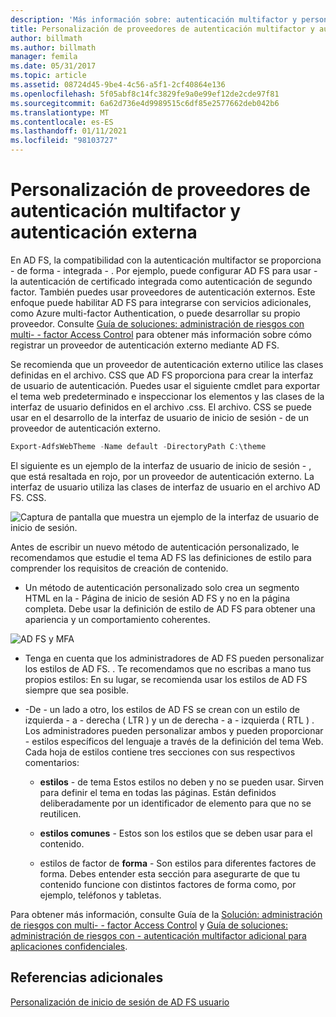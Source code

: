 ```yaml
---
description: 'Más información sobre: autenticación multifactor y personalización de proveedores de autenticación externa'
title: Personalización de proveedores de autenticación multifactor y autenticación externa
author: billmath
ms.author: billmath
manager: femila
ms.date: 05/31/2017
ms.topic: article
ms.assetid: 08724d45-9be4-4c56-a5f1-2cf40864e136
ms.openlocfilehash: 5f05abf8c14fc3829fe9a0e99ef12de2cde97f81
ms.sourcegitcommit: 6a62d736e4d9989515c6df85e2577662deb042b6
ms.translationtype: MT
ms.contentlocale: es-ES
ms.lasthandoff: 01/11/2021
ms.locfileid: "98103727"
---
```

# <a name="multi-factor-authentication-and-external-authentication-providers-customization"></a>Personalización de proveedores de autenticación multifactor y autenticación externa

En AD FS, la compatibilidad con la autenticación multifactor se proporciona \- de forma \- integrada \- . Por ejemplo, puede configurar AD FS para usar \- la autenticación de certificado integrada como autenticación de segundo factor. También puedes usar proveedores de autenticación externos. Este enfoque puede habilitar AD FS para integrarse con servicios adicionales, como Azure multi-factor Authentication, o puede desarrollar su propio proveedor. Consulte [Guía de soluciones: administración de riesgos con multi- \- factor Access Control](./manage-risk-with-conditional-access-control.md) para obtener más información sobre cómo registrar un proveedor de autenticación externo mediante AD FS.

Se recomienda que un proveedor de autenticación externo utilice las clases definidas en el archivo. CSS que AD FS proporciona para crear la interfaz de usuario de autenticación. Puedes usar el siguiente cmdlet para exportar el tema web predeterminado e inspeccionar los elementos y las clases de la interfaz de usuario definidos en el archivo .css. El archivo. CSS se puede usar en el desarrollo de la interfaz de usuario de inicio de sesión \- de un proveedor de autenticación externo.

```powershell
Export-AdfsWebTheme -Name default -DirectoryPath C:\theme
```

El siguiente es un ejemplo de la interfaz de usuario de inicio de sesión \- , que está resaltada en rojo, por un proveedor de autenticación externo. La interfaz de usuario utiliza las clases de interfaz de usuario en el archivo AD FS. CSS.

![Captura de pantalla que muestra un ejemplo de la interfaz de usuario de inicio de sesión.](media/AD-FS-user-sign-in-customization/ADFS_Blue_Custom8.png)

Antes de escribir un nuevo método de autenticación personalizado, le recomendamos que estudie el tema AD FS las definiciones de estilo para comprender los requisitos de creación de contenido.

-   Un método de autenticación personalizado solo crea un segmento HTML en la \- Página de inicio de sesión AD FS y no en la página completa. Debe usar la definición de estilo de AD FS para obtener una apariencia y un comportamiento coherentes.

![AD FS y MFA](media/AD-FS-user-sign-in-customization/ADFS_Blue_Custom9.png)

-   Tenga en cuenta que los administradores de AD FS pueden personalizar los estilos de AD FS. . Te recomendamos que no escribas a mano tus propios estilos: En su lugar, se recomienda usar los estilos de AD FS siempre que sea posible.

-   \-De \- un lado a otro, los estilos de AD FS se crean con un estilo de izquierda \- a \- derecha \( LTR \) y un de derecha \- a \- izquierda \( RTL \) . Los administradores pueden personalizar ambos y pueden proporcionar \- estilos específicos del lenguaje a través de la definición del tema Web. Cada hoja de estilos contiene tres secciones con sus respectivos comentarios:

    -   **estilos** \- de tema Estos estilos no deben y no se pueden usar. Sirven para definir el tema en todas las páginas. Están definidos deliberadamente por un identificador de elemento para que no se reutilicen.

    -   **estilos comunes** \- Estos son los estilos que se deben usar para el contenido.

    -   estilos de factor de **forma** \- Son estilos para diferentes factores de forma. Debes entender esta sección para asegurarte de que tu contenido funcione con distintos factores de forma como, por ejemplo, teléfonos y tabletas.

Para obtener más información, consulte Guía de la [Solución: administración de riesgos con multi- \- factor Access Control](./manage-risk-with-conditional-access-control.md) y [Guía de soluciones: administración de riesgos con \- autenticación multifactor adicional para aplicaciones confidenciales](https://tnstage.redmond.corp.microsoft.com/library/dn280949.aspx).

## <a name="additional-references"></a>Referencias adicionales
[Personalización de inicio de sesión de AD FS usuario](AD-FS-user-sign-in-customization.md)
